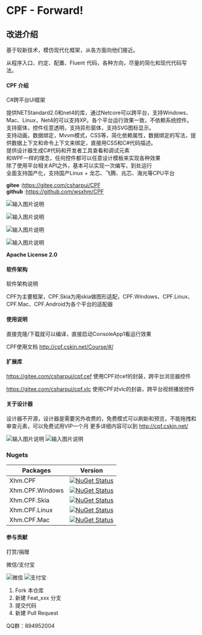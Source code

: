 # CPF - Forward!



## 改进介绍

基于较新技术，模仿现代化框架，从各方面向他们接近。

从程序入口、约定、配置、Fluent 代码，各种方向，尽量的简化和现代代码写法。



#### CPF 介绍

C#跨平台UI框架

提供NETStandard2.0和net4的库，通过Netcore可以跨平台，支持Windows、Mac、Linux，Net4的可以支持XP。各个平台运行效果一致，不依赖系统控件。<br/>
支持窗体，控件任意透明，支持异形窗体，支持SVG图标显示。<br/>
支持动画，数据绑定，Mvvm模式，CSS等，简化依赖属性，数据绑定的写法，提供数据上下文和命令上下文来绑定，直接用CSS和C#代码描述。<br/>
提供设计器生成C#代码和开发者工具查看和调试元素<br/>
和WPF一样的理念，任何控件都可以任意设计模板来实现各种效果<br/>
除了使用平台相关API之外，基本可以实现一次编写，到处运行<br/>
全面支持国产化，支持国产Linux + 龙芯、飞腾、兆芯、海光等CPU平台

 **gitee** :https://gitee.com/csharpui/CPF <br/>
 **github** :https://github.com/wsxhm/CPF

![输入图片说明](Other/2image.png)

![输入图片说明](Other/1image.png)

![输入图片说明](Other/image.png)

![输入图片说明](Other/yunchaobi.gif)

 **Apache License 2.0** 

#### 软件架构

软件架构说明

CPF为主要框架，CPF.Skia为用skia做图形适配，CPF.Windows、CPF.Linux、CPF.Mac、CPF.Android为各个平台的适配器

#### 使用说明

直接克隆/下载就可以编译，直接启动ConsoleApp1看运行效果

CPF使用文档 http://cpf.cskin.net/Course/#/

#### 扩展库

https://gitee.com/csharpui/cpf.cef  使用CPF对cef的封装，跨平台浏览器控件

https://gitee.com/csharpui/cpf.vlc  使用CPF对vlc的封装，跨平台视频播放控件

#### 关于设计器

设计器不开源，设计器是需要另外收费的，免费模式可以刷新和预览，不能拖拽和审查元素，可以免费试用VIP一个月
更多详细内容可以到 http://cpf.cskin.net/ 

![输入图片说明](Other/3image.png)
![输入图片说明](Other/4image.png)

### Nugets

| Packages        | Version                                                                                                                           |
| --------------- | --------------------------------------------------------------------------------------------------------------------------------- |
| Xhm.CPF         | [![NuGet Status](https://img.shields.io/nuget/v/Xhm.CPF.svg?style=flat)](https://www.nuget.org/packages/Xhm.CPF/)                 |
| Xhm.CPF.Windows | [![NuGet Status](https://img.shields.io/nuget/v/Xhm.CPF.Windows.svg?style=flat)](https://www.nuget.org/packages/Xhm.CPF.Windows/) |
| Xhm.CPF.Skia    | [![NuGet Status](https://img.shields.io/nuget/v/Xhm.CPF.Skia.svg?style=flat)](https://www.nuget.org/packages/Xhm.CPF.Skia/)       |
| Xhm.CPF.Linux   | [![NuGet Status](https://img.shields.io/nuget/v/Xhm.CPF.Linux.svg?style=flat)](https://www.nuget.org/packages/Xhm.CPF.Linux/)     |
| Xhm.CPF.Mac     | [![NuGet Status](https://img.shields.io/nuget/v/Xhm.CPF.Mac.svg?style=flat)](https://www.nuget.org/packages/Xhm.CPF.Mac/)         |

#### 参与贡献

打赏/捐赠

微信/支付宝

<img src="https://gitee.com/csharpui/CPF/raw/master/Other/weixin.png" title="微信">
<img src="https://gitee.com/csharpui/CPF/raw/master/Other/zhifubao.png" title="支付宝">

1. Fork 本仓库
2. 新建 Feat_xxx 分支
3. 提交代码
4. 新建 Pull Request

QQ群：894952004
